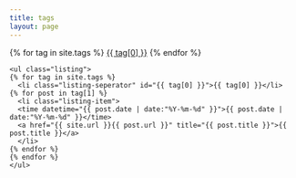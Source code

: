 ```yaml
---
title: tags
layout: page
---
```

<div class="container-fluid">
  <div class="span2"></div>
  <div class="span8">
    <div id='tag_cloud'>
    {% for tag in site.tags %}
    <a href="#{{ tag[0] }}" title="{{ tag[0] }}" rel="{{ tag[1].size }}">{{ tag[0] }}</a>
    {% endfor %}
    </div>

    <ul class="listing">
    {% for tag in site.tags %}
      <li class="listing-seperator" id="{{ tag[0] }}">{{ tag[0] }}</li>
    {% for post in tag[1] %}
      <li class="listing-item">
      <time datetime="{{ post.date | date:"%Y-%m-%d" }}">{{ post.date | date:"%Y-%m-%d" }}</time>
      <a href="{{ site.url }}{{ post.url }}" title="{{ post.title }}">{{ post.title }}</a>
      </li>
    {% endfor %}
    {% endfor %}
    </ul>
  </div>
  <div class="span2"></div>
</div>
<script src="{{ site.url }}/assets/js/jquery.tagcloud.js" type="text/javascript" charset="utf-8"></script> 
<script language="javascript">
$.fn.tagcloud.defaults = {
    size: {start: 1, end: 1, unit: 'em'},
      color: {start: '#f8e0e6', end: '#ff3333'}
};

$(function () {
    $('#tag_cloud a').tagcloud();
});
</script>
